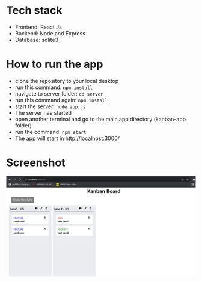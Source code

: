 # Tech stack
- Frontend: React Js
- Backend: Node and Express
- Database: sqlite3

# How to run the app
- clone the repository to your local desktop
- run this command: `npm install`
- navigate to server folder: `cd server`
- run this command again: `npm install`
- start the server: `node app.js`
- The server has started
- open another terminal and go to the main app directory (kanban-app folder)
- run the command: `npm start`
- The app will start in [http://localhost:3000/](http://localhost:3000/ "http://localhost:3000/")

# Screenshot
[![Screenshot](https://github.com/manohar52/kanban-app/blob/master/Screenshot.png "Screenshot")](https://github.com/manohar52/kanban-app/blob/master/Screenshot.png "Screenshot")
